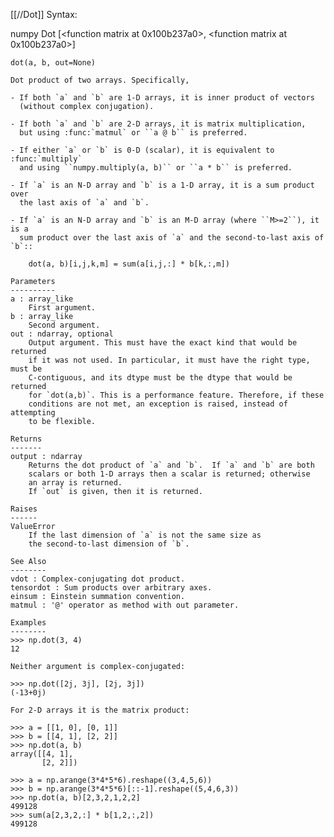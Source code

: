 [[//Dot]]
Syntax:

  numpy Dot [<function matrix at 0x100b237a0>, <function matrix at 0x100b237a0>]


    dot(a, b, out=None)

    Dot product of two arrays. Specifically,

    - If both `a` and `b` are 1-D arrays, it is inner product of vectors
      (without complex conjugation).

    - If both `a` and `b` are 2-D arrays, it is matrix multiplication,
      but using :func:`matmul` or ``a @ b`` is preferred.

    - If either `a` or `b` is 0-D (scalar), it is equivalent to :func:`multiply`
      and using ``numpy.multiply(a, b)`` or ``a * b`` is preferred.

    - If `a` is an N-D array and `b` is a 1-D array, it is a sum product over
      the last axis of `a` and `b`.

    - If `a` is an N-D array and `b` is an M-D array (where ``M>=2``), it is a
      sum product over the last axis of `a` and the second-to-last axis of `b`::

        dot(a, b)[i,j,k,m] = sum(a[i,j,:] * b[k,:,m])

    Parameters
    ----------
    a : array_like
        First argument.
    b : array_like
        Second argument.
    out : ndarray, optional
        Output argument. This must have the exact kind that would be returned
        if it was not used. In particular, it must have the right type, must be
        C-contiguous, and its dtype must be the dtype that would be returned
        for `dot(a,b)`. This is a performance feature. Therefore, if these
        conditions are not met, an exception is raised, instead of attempting
        to be flexible.

    Returns
    -------
    output : ndarray
        Returns the dot product of `a` and `b`.  If `a` and `b` are both
        scalars or both 1-D arrays then a scalar is returned; otherwise
        an array is returned.
        If `out` is given, then it is returned.

    Raises
    ------
    ValueError
        If the last dimension of `a` is not the same size as
        the second-to-last dimension of `b`.

    See Also
    --------
    vdot : Complex-conjugating dot product.
    tensordot : Sum products over arbitrary axes.
    einsum : Einstein summation convention.
    matmul : '@' operator as method with out parameter.

    Examples
    --------
    >>> np.dot(3, 4)
    12

    Neither argument is complex-conjugated:

    >>> np.dot([2j, 3j], [2j, 3j])
    (-13+0j)

    For 2-D arrays it is the matrix product:

    >>> a = [[1, 0], [0, 1]]
    >>> b = [[4, 1], [2, 2]]
    >>> np.dot(a, b)
    array([[4, 1],
           [2, 2]])

    >>> a = np.arange(3*4*5*6).reshape((3,4,5,6))
    >>> b = np.arange(3*4*5*6)[::-1].reshape((5,4,6,3))
    >>> np.dot(a, b)[2,3,2,1,2,2]
    499128
    >>> sum(a[2,3,2,:] * b[1,2,:,2])
    499128

    